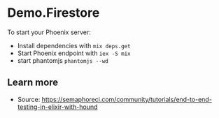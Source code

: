 # Demo.Firestore

To start your Phoenix server:

  * Install dependencies with `mix deps.get`
  * Start Phoenix endpoint with `iex -S mix`
  * start phantomjs `phantomjs --wd`

## Learn more
  * Source: https://semaphoreci.com/community/tutorials/end-to-end-testing-in-elixir-with-hound